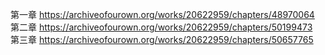第一章 https://archiveofourown.org/works/20622959/chapters/48970064                                                             
第二章 https://archiveofourown.org/works/20622959/chapters/50199473                                                               
第三章 https://archiveofourown.org/works/20622959/chapters/50657765
